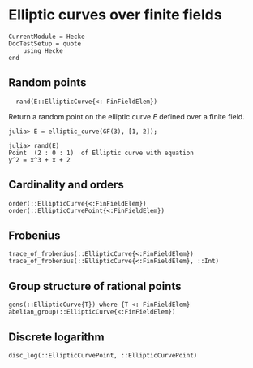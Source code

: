 # Elliptic curves over finite fields

```@meta
CurrentModule = Hecke
DocTestSetup = quote
    using Hecke
end
```

## Random points

```
  rand(E::EllipticCurve{<: FinFieldElem})
```

Return a random point on the elliptic curve $E$ defined over a finite field.

```jldoctest; filter = r"Point.*"
julia> E = elliptic_curve(GF(3), [1, 2]);

julia> rand(E)
Point  (2 : 0 : 1)  of Elliptic curve with equation
y^2 = x^3 + x + 2
```

## Cardinality and orders

```@docs
order(::EllipticCurve{<:FinFieldElem})
order(::EllipticCurvePoint{<:FinFieldElem})
```

## Frobenius

```@docs
trace_of_frobenius(::EllipticCurve{<:FinFieldElem})
trace_of_frobenius(::EllipticCurve{<:FinFieldElem}, ::Int)
```

## Group structure of rational points

```@docs
gens(::EllipticCurve{T}) where {T <: FinFieldElem}
abelian_group(::EllipticCurve{<:FinFieldElem})
```

## Discrete logarithm

```@docs
disc_log(::EllipticCurvePoint, ::EllipticCurvePoint)
```

